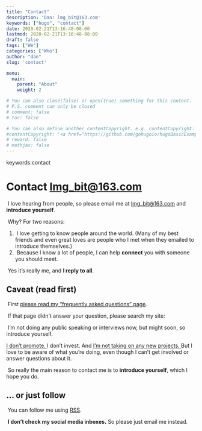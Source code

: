 ```yaml
---
title: "Contact"
description: 'Dan: lmg_bit@163.com'
keywords: ["hugo", "contact"]
date: 2020-02-21T13:16:48-08:00
lastmod: 2020-02-21T13:16:48-08:00
draft: false
tags: ["We"]
categories: ["Who"]
author: "dan"
slug: 'contact'

menu:
  main:
    parent: "About"
    weight: 2

# You can also close(false) or open(true) something for this content.
# P.S. comment can only be closed
# comment: false
# toc: false

# You can also define another contentCopyright. e.g. contentCopyright: "This is another copyright."
#contentCopyright: '<a href="https://github.com/gohugoio/hugoBasicExample" rel="noopener" target="_blank">See origin</a>'
# reward: false
# mathjax: false
---
```

keywords:contact

# Contact lmg_bit@163.com

​	I love hearing from people, so please email me at [lmg_bit@163.com](mailto:lmg_bit@163.com) and **introduce yourself**.

​	Why? For two reasons:

1. ​	I love getting to know people around the world. (Many of my best friends and even great loves are people who I met when they emailed to introduce themselves.)
2. ​	Because I know a lot of people, I can help **connect** you with someone you should meet.

​	Yes it’s really me, and **I reply to all**.

## Caveat (read first)

​	First [please read my “frequently asked questions” page](/faq).

​	If that page didn’t answer your question, please search my site:



​	I’m not doing any public speaking or interviews now, but might soon, so introduce yourself.

[ 	I don’t promote. ](https://sivers.org/nopr) I don’t invest. And [ 	I’m not taking on any new projects. ](https://sivers.org/no2) But I love to be aware of what you’re doing, even though I can’t get involved or answer questions about it.

​	So really the main reason to contact me is to **introduce yourself**, which I hope you do.

## … or just follow

​	You can follow me using  [RSS](/index.xml).

​	**I don’t check my social media inboxes.** 	So please just email me instead.
